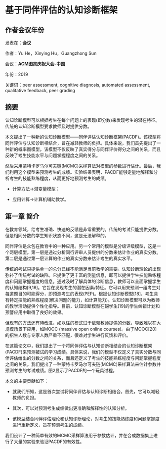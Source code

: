 # 基于同伴评估的认知诊断框架

## 作者会议年份

发表在：**会议**

作者：Yu He，Xinying Hu，Guangzhong Sun

会议：**ACM图灵庆祝大会-中国**

年份：2019

关键词：peer assessment, cognitive diagnosis, automated assessment, qualitative  feedback, peer grading

## 摘要

认知诊断模型可以根据考生在每个问题上的表现(即分数)来发现考生的潜在特征。传统的认知诊断模型要求教师及时提供分数。

本文提出了一种新的认知诊断模型——同伴评估认知诊断框架(PACDF)。该模型将同伴评估与认知诊断相结合，旨在减轻教师的负担。具体来说，我们首先提出了一种新的概率图模型。该模型不仅反映了真实得分与同伴评价得分之间的关系，而且反映了考生技能水平与问题掌握程度之间的关系。

然后采用蒙特卡罗马尔可夫链(MCMC)采样算法对模型的参数进行估计。最后，我们利用这个模型来预测考生的成绩。实验结果表明，PACDF能够定量地解释和分析考生的技能熟练程度，从而更好地预测考生的成绩。

- 计算方法→潜变量模型；

- 应用计算→计算机辅助教学。

## 第一章 简介

在教育领域，给考生准确、快速的反馈是非常重要的。传统的考试只能提供分数。但是相同分数的学生知识状态不同，这是无法解释的。

同伴评估是众包在教育中的一种应用。另一个常用的模型是分级评级模型，这是一个两层模型。第一层是通过分析同行评审人员提供的分数来估计作业的真实分数。第二层是通过第一层计算的作业的真实分数来估计考生的真实水平。

传统的考试只提供单一的总分已经不能满足当前教学的需要。认知诊断理论的出现弥补了传统考试的缺陷。它提供了更丰富的测量信息，即可以提供学生技能熟练程度和问题掌握程度的信息。通过及时了解具体的诊断信息，教师可以全面掌握学生的认知结构[9,18]。它旨在发现考生的潜在因素/特征。它可以用来预测一组考生对每道题目的可能得分，即预测考生的表现(PEP)。根据认知诊断模型[18]，考生具有特定技能的熟练程度(解决问题的能力，如计算能力)。认知诊断模型可以为教师的教学活动提供个性化指导。目前，认知诊断模型在辍学生[19]的学生纠错计划和预警应用中取得了良好的效果。

但现有的方法还有待改进，如以往的模式过于依赖教师提供的分数，导致难以在大规模场景下应用，如MOOC (massive open online  courses)。由于MOOC[20]的招生人数与专家人数严重不匹配，很难对学生进行反馈和评价。

在这篇论文中，我们提出了一个将同伴评估与认知诊断相结合的认知诊断框架(PACDF)来预测被试的学习成绩。具体来说，我们的模型不仅定义了真实分数与同伴评估给出的分数之间的关系，而且还定义了考生的技能熟练程度与问题掌握程度之间的关系。我们提出了一种蒙特卡罗马尔可夫链(MCMC)采样算法来估计参数并预测考生的考试成绩。图2显示了PACDF的一个玩具过程。

本文的主要贡献如下：

- 就我们所知，这是首次尝试将同伴评估与认知诊断相结合。首先，它可以减轻教师的负担。

- 其次，可以对预测考生成绩做出更准确和解释性的认知分析。

- 该模型结合同伴评估理论和认知诊断理论，对考生的技能熟练度和问题掌握度进行重新定义，旨在预测考生的成绩。

我们设计了一种简单有效的MCMC采样算法用于参数估计，并在合成数据集上进行了大量的实验来验证PACDF的有效性。
